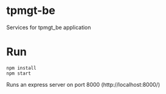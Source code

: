 # tpmgt-be
Services for tpmgt_be application

# Run
```
npm install
npm start
```
Runs an express server on port 8000 (http://localhost:8000/)
